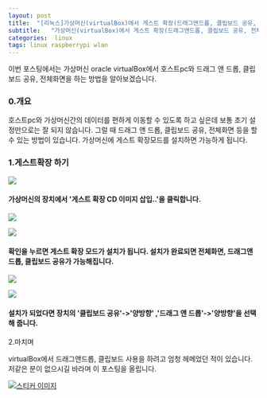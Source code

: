 ```yaml
---
layout: post
title:  "[리눅스]가상머신(virtualBox)에서 게스트 확장(드래그앤드롭, 클립보드 공유, 전체화면) 하기"
subtitle:   "가상머신(virtualBox)에서 게스트 확장(드래그앤드롭, 클립보드 공유, 전체화면) 하기"
categories:  linux
tags: linux raspberrypi wlan
---
```



이번 포스팅에서는 가상머신 oracle virtualBox에서 호스트pc와 드래그 앤 드롭, 클립보드 공유, 전체화면을 하는 방법을 알아보겠습니다.

### 0.개요

호스트pc와 가상머신간의 데이터를 편하게 이동할 수 있도록 하고 싶은데 보통 초기 설정만으로는 잘 되지 않습니다. 그럴 때 드래그 앤 드롭, 클립보드 공유, 전체화면 등을 할 수 있는 방법이 있습니다. 가상머신에 게스트 확장모드를 설치하면 가능하게 됩니다.

### 1.게스트확장 하기

[![](http://postfiles5.naver.net/20160323_196/zooqzqz_1458663975606uWlMX_PNG/1.PNG?type=w773)](#)

#### 가상머신의 장치에서 '게스트 확장 CD 이미지 삽입..'을 클릭합니다.

[![](http://postfiles6.naver.net/20160323_197/zooqzqz_1458663975891yt55u_PNG/2.PNG?type=w773)](#) 

[![](http://postfiles5.naver.net/20160323_164/zooqzqz_1458663976075gve5y_PNG/3.PNG?type=w773)](#)

#### 확인을 누르면 게스트 확장 모드가 설치가 됩니다. 설치가 완료되면 전체화면, 드래그앤드롭, 클립보드 공유가 가능해집니다.

[![](http://postfiles8.naver.net/20160323_199/zooqzqz_1458664441576mewbB_PNG/3-1.PNG?type=w773)](#) 

[![](http://postfiles9.naver.net/20160323_216/zooqzqz_1458664441843db9ew_PNG/3-2.PNG?type=w773)](#)

#### 설치가 되었다면 장치의 '클립보드 공유'->'양방향' ,'드래그 앤 드롭'->'양방향'을 선택해 줍니다.

2.마치며

virtualBox에서 드래그앤드롭, 클립보드 사용을 하려고 엄청 헤메었던 적이 있습니다. 저같은 분이 없으시길 바라며 이 포스팅을 올립니다.

[![스티커 이미지](http://gfmarket.phinf.naver.net/cony_special/original_31.png?type=p50_50)](#)